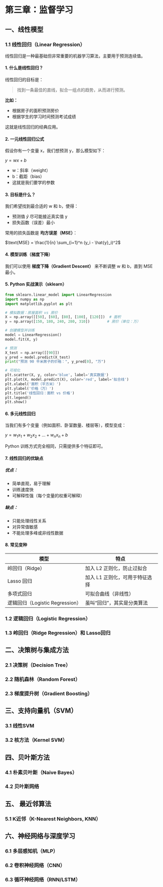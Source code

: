 # 第三章：监督学习

## 一、线性模型

### 1.1 线性回归（Linear Regression）

线性回归是一种最基础但非常重要的机器学习算法，主要用于预测连续值。

#### 1. 什么是线性回归？

线性回归的目标是：
> 找到一条最佳的直线，拟合一组点的趋势，从而进行预测。

**比如：**

+ 根据房子的面积预测房价
+ 根据学生的学习时间预测考试成绩

这就是线性回归的经典应用。

#### 2. 一元线性回归公式

假设你有一个变量 x，我们想预测 y，那么模型如下：

$y = wx + b$

+ w：斜率（weight）
+ b：截距（bias）
+ 这就是我们要学的参数

####  3. 目标是什么？

我们希望找到最合适的 w 和 b，使得：

+ 预测值 $\hat{y}$ 尽可能接近真实值 y
+ 损失函数（误差）最小

常用的损失函数是 **均方误差（MSE）**：

$\text{MSE} = \frac{1}{n} \sum_{i=1}^n (y_i - \hat{y}_i)^2$

####  4. 模型训练（梯度下降）

我们可以使用 **梯度下降（Gradient Descent）** 来不断调整 w 和 b，直到 MSE 最小。

#### 5. Python 实战演示（sklearn）

```python
from sklearn.linear_model import LinearRegression
import numpy as np
import matplotlib.pyplot as plt

# 模拟数据：房屋面积 vs 房价
X = np.array([[50], [60], [80], [100], [120]])  # 面积
y = np.array([150, 180, 240, 280, 310])        # 房价（单位：万）

# 创建模型并训练
model = LinearRegression()
model.fit(X, y)

# 预测
X_test = np.array([[90]])
y_pred = model.predict(X_test)
print("预测 90 平米房子的价格：", y_pred[0], "万")

# 可视化
plt.scatter(X, y, color='blue', label='真实数据')
plt.plot(X, model.predict(X), color='red', label='拟合线')
plt.xlabel('面积（平方米）')
plt.ylabel('价格（万）')
plt.title('线性回归：面积 vs 价格')
plt.legend()
plt.show()
```

####  6. 多元线性回归

当我们有多个变量（例如面积、卧室数量、楼层等），模型变成：

$y = w_1x_1 + w_2x_2 + \dots + w_nx_n + b$

Python 训练方式完全相同，只需提供多个特征即可。

####  7. 线性回归的优缺点

##### 优点：

+ 简单直观，易于理解
+ 训练速度快
+ 可解释性强（每个变量的权重可解释）

##### 缺点：

+ 只能处理线性关系
+ 对异常值敏感
+ 不能处理多峰或非线性数据

#### 8. 常见变种

| 模型                         | 特点                                   |
|------------------------------|----------------------------------------|
| 岭回归（Ridge）              | 加入 L2 正则化，防止过拟合             |
| Lasso 回归                   | 加入 L1 正则化，可用于特征选择         |
| 多项式回归                   | 可拟合曲线（非线性）                   |
| 逻辑回归（Logistic Regression） | 虽叫“回归”，其实是分类算法             |

### 1.2 逻辑回归（Logistic Regression）

### 1.3 岭回归（Ridge Regression）和 Lasso回归

## 二、决策树与集成方法

### 2.1 决策树（Decision Tree）

### 2.2 随机森林（Random Forest）

### 2.3 梯度提升树（Gradient Boosting）

## 三、支持向量机（SVM）

### 3.1 线性SVM

### 3.2 核方法（Kernel SVM）


## 四、贝叶斯方法

### 4.1 朴素贝叶斯（Naive Bayes）

### 4.2 贝叶斯网络

## 五、 最近邻算法

### 5.1 K近邻（K-Nearest Neighbors, KNN）

## 六、神经网络与深度学习

### 6.1 多层感知机（MLP）

### 6.2 卷积神经网络（CNN）

### 6.3 循环神经网络（RNN/LSTM）


